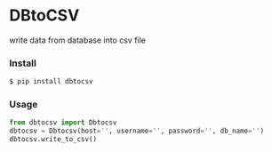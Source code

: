 # DBtoCSV
write data from database into csv file

### Install
```bash
$ pip install dbtocsv
```

### Usage
```python
from dbtocsv import Dbtocsv
dbtocsv = Dbtocsv(host='', username='', password='', db_name='')
dbtocsv.write_to_csv()
```
